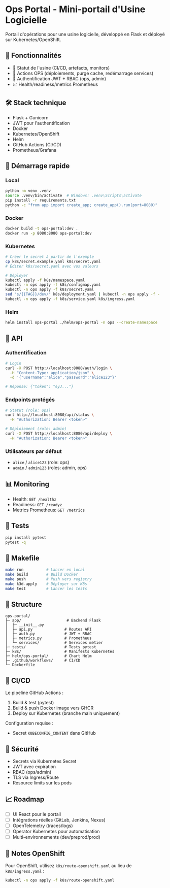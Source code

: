 # Ops Portal - Mini-portail d'Usine Logicielle

Portail d'opérations pour une usine logicielle, développé en Flask et déployé sur Kubernetes/OpenShift.

## 🎯 Fonctionnalités

- 🔎 Statut de l'usine (CI/CD, artefacts, monitors)
- 🚀 Actions OPS (déploiements, purge cache, redémarrage services)
- 🔐 Authentification JWT + RBAC (ops, admin)
- 📈 Health/readiness/metrics Prometheus

## 🛠️ Stack technique

- Flask + Gunicorn
- JWT pour l'authentification
- Docker
- Kubernetes/OpenShift
- Helm
- GitHub Actions (CI/CD)
- Prometheus/Grafana

## 🚀 Démarrage rapide

### Local

```bash
python -m venv .venv
source .venv/bin/activate  # Windows: .venv\Scripts\activate
pip install -r requirements.txt
python -c "from app import create_app; create_app().run(port=8080)"
```

### Docker

```bash
docker build -t ops-portal:dev .
docker run -p 8080:8080 ops-portal:dev
```

### Kubernetes

```bash
# Créer le secret à partir de l'exemple
cp k8s/secret.example.yaml k8s/secret.yaml
# Éditer k8s/secret.yaml avec vos valeurs

# Déployer
kubectl apply -f k8s/namespace.yaml
kubectl -n ops apply -f k8s/configmap.yaml
kubectl -n ops apply -f k8s/secret.yaml
sed "s/{{TAG}}/dev/" k8s/deployment.yaml | kubectl -n ops apply -f -
kubectl -n ops apply -f k8s/service.yaml k8s/ingress.yaml
```

### Helm

```bash
helm install ops-portal ./helm/ops-portal -n ops --create-namespace
```

## 🔐 API

### Authentification

```bash
# Login
curl -X POST http://localhost:8080/auth/login \
  -H "Content-Type: application/json" \
  -d '{"username":"alice","password":"alice123"}'

# Réponse: {"token": "eyJ..."}
```

### Endpoints protégés

```bash
# Statut (role: ops)
curl http://localhost:8080/api/status \
  -H "Authorization: Bearer <token>"

# Déploiement (role: admin)
curl -X POST http://localhost:8080/api/deploy \
  -H "Authorization: Bearer <token>"
```

### Utilisateurs par défaut

- `alice` / `alice123` (role: ops)
- `admin` / `admin123` (roles: admin, ops)

## 📊 Monitoring

- Health: `GET /healthz`
- Readiness: `GET /readyz`
- Metrics Prometheus: `GET /metrics`

## 🧪 Tests

```bash
pip install pytest
pytest -q
```

## 🔧 Makefile

```bash
make run          # Lancer en local
make build        # Build Docker
make push         # Push vers registry
make k3d-apply    # Déployer sur K8s
make test         # Lancer les tests
```

## 📁 Structure

```
ops-portal/
├─ app/                    # Backend Flask
│  ├─ __init__.py
│  ├─ api.py              # Routes API
│  ├─ auth.py             # JWT + RBAC
│  ├─ metrics.py          # Prometheus
│  └─ services/           # Services métier
├─ tests/                 # Tests pytest
├─ k8s/                   # Manifests Kubernetes
├─ helm/ops-portal/       # Chart Helm
├─ .github/workflows/     # CI/CD
└─ Dockerfile
```

## 🚀 CI/CD

Le pipeline GitHub Actions :
1. Build & test (pytest)
2. Build & push Docker image vers GHCR
3. Deploy sur Kubernetes (branche main uniquement)

Configuration requise :
- Secret `KUBECONFIG_CONTENT` dans GitHub

## 🔐 Sécurité

- Secrets via Kubernetes Secret
- JWT avec expiration
- RBAC (ops/admin)
- TLS via Ingress/Route
- Resource limits sur les pods

## 📈 Roadmap

- [ ] UI React pour le portail
- [ ] Intégrations réelles (GitLab, Jenkins, Nexus)
- [ ] OpenTelemetry (traces/logs)
- [ ] Operator Kubernetes pour automatisation
- [ ] Multi-environnements (dev/preprod/prod)

## 📝 Notes OpenShift

Pour OpenShift, utilisez `k8s/route-openshift.yaml` au lieu de `k8s/ingress.yaml` :

```bash
kubectl -n ops apply -f k8s/route-openshift.yaml
```
